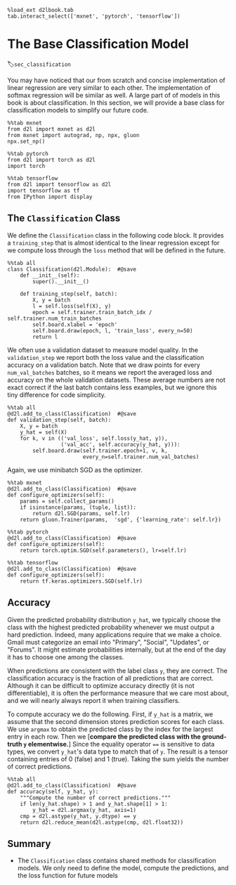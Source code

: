 ```{.python .input  n=1}
%load_ext d2lbook.tab
tab.interact_select(['mxnet', 'pytorch', 'tensorflow'])
```

# The Base Classification Model
:label:`sec_classification`

You may have noticed that our from scratch and concise implementation of linear regression are very similar to each other. The implementation of softmax regression will be similar as well. A large part of of models in this book is about classification. In this section, we will provide a base class for classification models to simplify our future code.

```{.python .input}
%%tab mxnet
from d2l import mxnet as d2l
from mxnet import autograd, np, npx, gluon
npx.set_np()
```

```{.python .input}
%%tab pytorch
from d2l import torch as d2l
import torch
```

```{.python .input}
%%tab tensorflow
from d2l import tensorflow as d2l
import tensorflow as tf
from IPython import display
```

## The `Classification` Class

We define the `Classification` class in the following code block. It provides a `training_step` that is almost identical to the linear regression except for we compute loss through the `loss` method that will be defined in the future.

```{.python .input}
%%tab all
class Classification(d2l.Module):  #@save
    def __init__(self):
        super().__init__()

    def training_step(self, batch):
        X, y = batch
        l = self.loss(self(X), y)
        epoch = self.trainer.train_batch_idx / self.trainer.num_train_batches
        self.board.xlabel = 'epoch'
        self.board.draw(epoch, l, 'train_loss', every_n=50)
        return l
```

We often use a validation dataset to measure model quality. In the `validation_step` we report both the loss value and the classification accuracy on a validation batch. Note that we draw points for every `num_val_batches` batches, so it means we report the averaged loss and accuracy on the whole validation datasets. These average numbers are not exact correct if the last batch contains less examples, but we ignore this tiny difference for code simplicity.

```{.python .input}
%%tab all
@d2l.add_to_class(Classification)  #@save
def validation_step(self, batch):
    X, y = batch
    y_hat = self(X)
    for k, v in (('val_loss', self.loss(y_hat, y)),
                 ('val_acc', self.accuracy(y_hat, y))):
        self.board.draw(self.trainer.epoch+1, v, k,
                        every_n=self.trainer.num_val_batches)
```

Again, we use minibatch SGD as the optimizer.

```{.python .input}
%%tab mxnet
@d2l.add_to_class(Classification)  #@save
def configure_optimizers(self):
    params = self.collect_params()
    if isinstance(params, (tuple, list)):
        return d2l.SGD(params, self.lr)
    return gluon.Trainer(params,  'sgd', {'learning_rate': self.lr})
```

```{.python .input}
%%tab pytorch
@d2l.add_to_class(Classification)  #@save
def configure_optimizers(self):
    return torch.optim.SGD(self.parameters(), lr=self.lr)
```

```{.python .input}
%%tab tensorflow
@d2l.add_to_class(Classification)  #@save
def configure_optimizers(self):
    return tf.keras.optimizers.SGD(self.lr)
```

## Accuracy

Given the predicted probability distribution `y_hat`,
we typically choose the class with the highest predicted probability
whenever we must output a hard prediction.
Indeed, many applications require that we make a choice.
Gmail must categorize an email into "Primary", "Social", "Updates", or "Forums".
It might estimate probabilities internally,
but at the end of the day it has to choose one among the classes.

When predictions are consistent with the label class `y`, they are correct.
The classification accuracy is the fraction of all predictions that are correct.
Although it can be difficult to optimize accuracy directly (it is not differentiable),
it is often the performance measure that we care most about,
and we will nearly always report it when training classifiers.

To compute accuracy we do the following.
First, if `y_hat` is a matrix,
we assume that the second dimension stores prediction scores for each class.
We use `argmax` to obtain the predicted class by the index for the largest entry in each row.
Then we [**compare the predicted class with the ground-truth `y` elementwise.**]
Since the equality operator `==` is sensitive to data types,
we convert `y_hat`'s data type to match that of `y`.
The result is a tensor containing entries of 0 (false) and 1 (true).
Taking the sum yields the number of correct predictions.

```{.python .input}
%%tab all
@d2l.add_to_class(Classification)  #@save
def accuracy(self, y_hat, y):
    """Compute the number of correct predictions."""
    if len(y_hat.shape) > 1 and y_hat.shape[1] > 1:
        y_hat = d2l.argmax(y_hat, axis=1)
    cmp = d2l.astype(y_hat, y.dtype) == y
    return d2l.reduce_mean(d2l.astype(cmp, d2l.float32))
```

## Summary

- The `Classification` class contains shared methods for classification models. We only need to define the model, compute the predictions, and the loss function for future models
